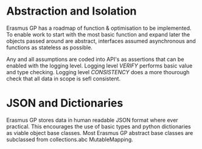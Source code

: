 # Abstraction and Isolation

Erasmus GP has a roadmap of function & optimisation to be implemented. To enable work to start with the most basic function and expand later the objects passed around are abstract, interfaces assumed asynchronous and functions as stateless as possible.

Any and all assumptions are coded into API's as assertions that can be enabled with the logging level.
Logging level *VERIFY* performs basic value and type checking.
Logging level *CONSISTENCY* does a more thourough check that all data in scope is sefl consistent.

# JSON and Dictionaries

Erasmus GP stores data in human readable JSON format where ever practical. This encourages the use of basic types and python dictionaries as viable
object base classes. Most Erasmus GP abstract base classes are subclassed from collections.abc MutableMapping.


